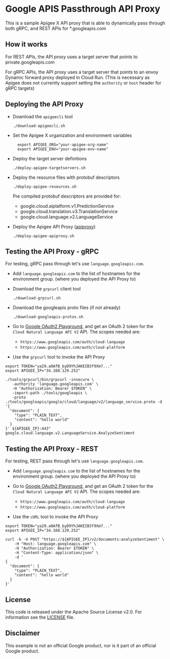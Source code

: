 # Google APIS Passthrough API Proxy

This is a sample Apigee X API proxy that is able to dynamically pass through both gRPC, and REST APIs for *.googleapis.com

## How it works

For REST APIs, the API proxy uses a target server that points to private.googleapis.com


For gRPC APIs, the API proxy uses a target server that points to an envoy Dynamic forward proxy deployed in Cloud Run.
(This is necessary as Apigee does not currently support setting the `authority` or `host` header for gRPC targets)

## Deploying the API Proxy

* Download the `apigeecli` tool 
  ```shell
  ./download-apigeecli.sh
  ```

* Set the Apigee X organization and environment variables
  ```shell
    export APIGEE_ORG="your-apigee-org-name"
    export APIGEE_ENV="your-apigee-env-name"
  ```

* Deploy the target server definitions 
  ```shell 
  ./deploy-apigee-targetservers.sh
  ```

* Deploy the resource files with protobuf descriptors
  ```shell 
  ./deploy-apigee-resources.sh
  ```
  Pre compiled protobuf descriptors are provided for:
  * google.cloud.aiplatform.v1.PredictionService
  * google.cloud.translation.v3.TranslationService
  * google.cloud.language.v2.LanguageService
  

* Deploy the Apigee API Proxy ([apiproxy](/apiproxy))
  ```shell 
  ./deploy-apigee-apiproxy.sh
  ```
  
## Testing the API Proxy - gRPC

For testing, gRPC pass through let's use `language.googleapis.com`.

* Add `language.googleapis.com` to the list of hostnames for the environment group.
  (where you deployed the API Proxy to)


* Download the `grpcurl` client tool
  ```shell
  ./download-grpcurl.sh
  ```

* Download the googleapis proto files  (if not already)
  ```shell
  ./download-googleapis-protos.sh
  ```

* Go to [Google OAuth2 Playground](https://developers.google.com/oauthplayground), and get an OAuth 2 token for the `Cloud Natural Language API V2` API. The scopes needed are:
  * `https://www.googleapis.com/auth/cloud-language`
  * `https://www.googleapis.com/auth/cloud-platform`


  
* Use the `grpcurl` tool to invoke the API Proxy
```shell
export TOKEN="ya29.a0AfB_byD9YhJAKEIB3f9Xm7..."
export APIGEE_IP="34.160.129.252"

./tools/grpcurl/bin/grpcurl -insecure \
   -authority 'language.googleapis.com' \
   -H "Authorization: Bearer $TOKEN" \
   -import-path ./tools/googleapis \
   -proto ./tools/googleapis/google/cloud/language/v2/language_service.proto -d '{
  "document": {
    "type": "PLAIN_TEXT",
    "content": "hello world"
  }
}' ${APIGEE_IP}:443"  google.cloud.language.v2.LanguageService.AnalyzeSentiment
```

## Testing the API Proxy - REST

For testing, REST pass through let's use `language.googleapis.com`.

* Add `language.googleapis.com` to the list of hostnames for the environment group.
  (where you deployed the API Proxy to)


* Go to [Google OAuth2 Playground](https://developers.google.com/oauthplayground), and get an OAuth 2 token for the `Cloud Natural Language API V2` API. The scopes needed are:
  * `https://www.googleapis.com/auth/cloud-language`
  * `https://www.googleapis.com/auth/cloud-platform`


* Use the `cURL` tool to invoke the API Proxy
```shell
export TOKEN="ya29.a0AfB_byD9YhJAKEIB3f9Xm7..."
export APIGEE_IP="34.160.129.252"

curl -k -X POST "https://${APIGEE_IP}/v2/documents:analyzeSentiment" \
    -H "Host: language.googleapis.com" \
    -H "Authorization: Bearer $TOKEN" \
    -H "Content-Type: application/json" \
    -d '
{
  "document": {
    "type": "PLAIN_TEXT",
    "content": "hello world"
  }
}'
```

## License

This code is released under the Apache Source License v2.0. For information see the [LICENSE](LICENSE) file.

## Disclaimer

This example is not an official Google product, nor is it part of an official Google product.

